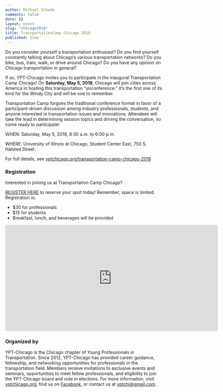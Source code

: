 ```yaml
---
author: Michael Schade
comments: false
date: {}
layout: event
slug: "chicago2018"
title: TransportationCamp Chicago 2018
published: true
---
```

Do you consider yourself a transportation enthusiast? Do you find yourself constantly talking about Chicago’s various transportation networks? Do you bike, bus, train, walk, or drive around Chicago? Do you have any opinion on Chicago transportation in general?

If so, YPT-Chicago invites you to participate in the inaugural Transportation Camp Chicago! On **Saturday, May 5, 2018**, Chicago will join cities across America in hosting this transportation “unconference.” It’s the first one of its kind for the Windy City and will be one to remember.

Transportation Camp forgoes the traditional conference format in favor of a participant-driven discussion among industry professionals, students, and anyone interested in transportation issues and innovations. Attendees will take the lead in determining session topics and driving the conversation, so come ready to participate!

WHEN: Saturday, May 5, 2018, 8:30 a.m. to 6:00 p.m.

WHERE: University of Illinois at Chicago, Student Center East, 750 S. Halsted Street.

For full details, see [yptchicago.org/transportation-camp-chicago-2018](https://yptchicago.org/transportation-camp-chicago-2018/)

### Registration
Interested in joining us at Transportation Camp Chicago?

[REGISTER HERE](https://my.yptransportation.org/civicrm/event/info?reset=1&id=429) to reserve your spot today! Remember, space is limited. Registration is:

* $30 for professionals
* $15 for students
* Breakfast, lunch, and beverages will be provided

<iframe src="https://www.google.com/maps/embed?pb=!1m14!1m8!1m3!1d11883.894800251685!2d-87.6479535!3d41.8719123!3m2!1i1024!2i768!4f13.1!3m3!1m2!1s0x0%3A0x40f8d1416f07f0de!2sUIC+Student+Center+East!5e0!3m2!1sen!2sus!4v1523325234999" width="680" height="340" frameborder="0" style="border:0" allowfullscreen></iframe>

### Organized by

YPT-Chicago is the Chicago chapter of Young Professionals in Transportation. Since 2012, YPT-Chicago has provided career guidance, fellowship, and networking opportunities for professionals in the transportation field. Members receive invitations to exclusive events and seminars, opportunities to meet fellow professionals, and eligibility to join the YPT-Chicago board and vote in elections. For more information, visit [yptchicago.org](https://yptchicago.org/), find us on [Facebook](https://www.facebook.com/YPTChicago/), or contact us at <yptchi@gmail.com>.
